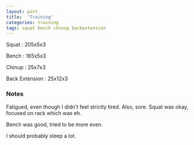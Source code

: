 ```yaml
---
layout: post
title:  'Training'
categories: training
tags: squat bench chinup backextension
---
```


Squat       :   205x5x3

Bench       :   165x5x3

Chinup      :   25x7x3

Back Extension  :   25x12x3

### Notes

Fatigued, even though I didn't feel strictly tired. Also, sore. Squat was okay, focused
on rack which was eh.

Bench was good, tried to be more even.

I should probably sleep a lot.
